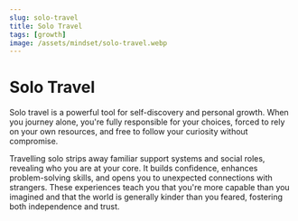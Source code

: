 ```yaml
---
slug: solo-travel
title: Solo Travel
tags: [growth]
image: /assets/mindset/solo-travel.webp
---
```


# Solo Travel

<!-- truncate -->

Solo travel is a powerful tool for self-discovery and personal growth. When you journey alone,
you're fully responsible for your choices, forced to rely on your own resources, and free to follow
your curiosity without compromise.

Travelling solo strips away familiar support systems and social roles, revealing who you are at your
core. It builds confidence, enhances problem-solving skills, and opens you to unexpected connections
with strangers. These experiences teach you that you're more capable than you imagined and that the
world is generally kinder than you feared, fostering both independence and trust.
